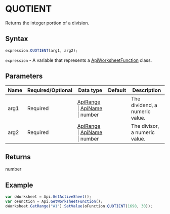 # QUOTIENT

Returns the integer portion of a division.

## Syntax

```javascript
expression.QUOTIENT(arg1, arg2);
```

`expression` - A variable that represents a [ApiWorksheetFunction](../ApiWorksheetFunction.md) class.

## Parameters

| **Name** | **Required/Optional** | **Data type** | **Default** | **Description** |
| ------------- | ------------- | ------------- | ------------- | ------------- |
| arg1 | Required | [ApiRange](../../ApiRange/ApiRange.md) \| [ApiName](../../ApiName/ApiName.md) \| number |  | The dividend, a numeric value. |
| arg2 | Required | [ApiRange](../../ApiRange/ApiRange.md) \| [ApiName](../../ApiName/ApiName.md) \| number |  | The divisor, a numeric value. |

## Returns

number

## Example



```javascript
var oWorksheet = Api.GetActiveSheet();
var oFunction = Api.GetWorksheetFunction();
oWorksheet.GetRange("A1").SetValue(oFunction.QUOTIENT(1698, 30));
```
